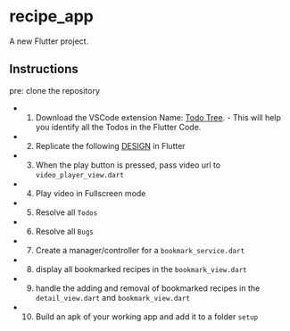 # recipe_app

A new Flutter project.

## Instructions
pre: clone the repository

- 1. Download the VSCode extension Name: [Todo Tree](https://marketplace.visualstudio.com/items?itemName=Gruntfuggly.todo-tree). - This will help you identify all the Todos in the Flutter Code.
- 2. Replicate the following [DESIGN](https://raw.githubusercontent.com/GhanaTechLab/TOT-Needs-Assessment/main/screenshot/art_1.png) in Flutter
- 3. When the play button is pressed, pass video url to `video_player_view.dart`
- 4. Play video in Fullscreen mode
- 5. Resolve all ```Todos```
- 6. Resolve all ```Bugs```
- 7. Create a manager/controller for a ```bookmark_service.dart```
- 8. display all bookmarked recipes in the ```bookmark_view.dart```
- 9. handle the adding and removal of bookmarked recipes in the ```detail_view.dart``` and ```bookmark_view.dart```
- 10. Build an apk of your working app and add it to a folder ```setup```

